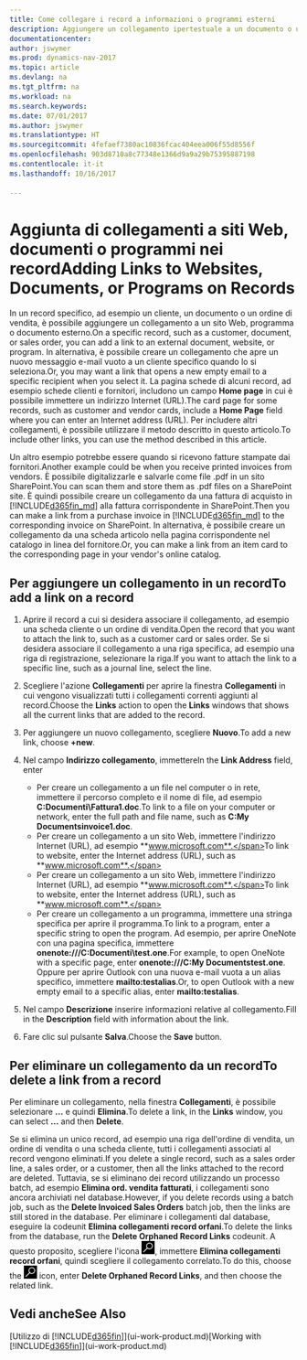 ```yaml
---
title: Come collegare i record a informazioni o programmi esterni
description: Aggiungere un collegamento ipertestuale a un documento o un sito Web in un record specifico, ad esempio, un cliente o un documento.
documentationcenter: 
author: jswymer
ms.prod: dynamics-nav-2017
ms.topic: article
ms.devlang: na
ms.tgt_pltfrm: na
ms.workload: na
ms.search.keywords: 
ms.date: 07/01/2017
ms.author: jswymer
ms.translationtype: HT
ms.sourcegitcommit: 4fefaef7380ac10836fcac404eea006f55d8556f
ms.openlocfilehash: 903d8710a8c77348e1366d9a9a29b75395887198
ms.contentlocale: it-it
ms.lasthandoff: 10/16/2017

---
```

# <a name="adding-links-to-websites-documents-or-programs-on-records"></a><span data-ttu-id="7ba96-103">Aggiunta di collegamenti a siti Web, documenti o programmi nei record</span><span class="sxs-lookup"><span data-stu-id="7ba96-103">Adding Links to Websites, Documents, or Programs on Records</span></span>
<span data-ttu-id="7ba96-104">In un record specifico, ad esempio un cliente, un documento o un ordine di vendita, è possibile aggiungere un collegamento a un sito Web, programma o documento esterno.</span><span class="sxs-lookup"><span data-stu-id="7ba96-104">On a specific record, such as a customer, document, or sales order, you can add a link to an external document, website, or program.</span></span> <span data-ttu-id="7ba96-105">In alternativa, è possibile creare un collegamento che apre un nuovo messaggio e-mail vuoto a un cliente specifico quando lo si seleziona.</span><span class="sxs-lookup"><span data-stu-id="7ba96-105">Or, you may want a link that opens a new empty email to a specific recipient when you select it.</span></span> <span data-ttu-id="7ba96-106">La pagina schede di alcuni record, ad esempio schede clienti e fornitori, includono un campo **Home page** in cui è possibile immettere un indirizzo Internet (URL).</span><span class="sxs-lookup"><span data-stu-id="7ba96-106">The card page for some records, such as customer and vendor cards, include a **Home Page** field where you can enter an Internet address (URL).</span></span> <span data-ttu-id="7ba96-107">Per includere altri collegamenti, è possibile utilizzare il metodo descritto in questo articolo.</span><span class="sxs-lookup"><span data-stu-id="7ba96-107">To include other links, you can use the method described in this article.</span></span>

<span data-ttu-id="7ba96-108">Un altro esempio potrebbe essere quando si ricevono fatture stampate dai fornitori.</span><span class="sxs-lookup"><span data-stu-id="7ba96-108">Another example could be when you receive printed invoices from vendors.</span></span> <span data-ttu-id="7ba96-109">È possibile digitalizzarle e salvarle come file .pdf in un sito SharePoint.</span><span class="sxs-lookup"><span data-stu-id="7ba96-109">You can scan them and store them as .pdf files on a SharePoint site.</span></span> <span data-ttu-id="7ba96-110">È quindi possibile creare un collegamento da una fattura di acquisto in [!INCLUDE[d365fin_md](includes/d365fin_md.md)] alla fattura corrispondente in SharePoint.</span><span class="sxs-lookup"><span data-stu-id="7ba96-110">Then you can make a link from a purchase invoice in [!INCLUDE[d365fin_md](includes/d365fin_md.md)] to the corresponding invoice on  SharePoint.</span></span> <span data-ttu-id="7ba96-111">In alternativa, è possibile creare un collegamento da una scheda articolo nella pagina corrispondente nel catalogo in linea del fornitore.</span><span class="sxs-lookup"><span data-stu-id="7ba96-111">Or, you can make a link from an item card to the corresponding page in your vendor's online catalog.</span></span>
  
## <a name="to-add-a-link-on-a-record"></a><span data-ttu-id="7ba96-112">Per aggiungere un collegamento in un record</span><span class="sxs-lookup"><span data-stu-id="7ba96-112">To add a link on a record</span></span>   
  
1.  <span data-ttu-id="7ba96-113">Aprire il record a cui si desidera associare il collegamento, ad esempio una scheda cliente o un ordine di vendita.</span><span class="sxs-lookup"><span data-stu-id="7ba96-113">Open the record that you want to attach the link to, such as a customer card or sales order.</span></span> <span data-ttu-id="7ba96-114">Se si desidera associare il collegamento a una riga specifica, ad esempio una riga di registrazione, selezionare la riga.</span><span class="sxs-lookup"><span data-stu-id="7ba96-114">If you want to attach the link to a specific line, such as a journal line, select the line.</span></span>  
  
2.  <span data-ttu-id="7ba96-115">Scegliere l'azione **Collegamenti** per aprire la finestra **Collegamenti** in cui vengono visualizzati tutti i collegamenti correnti aggiunti al record.</span><span class="sxs-lookup"><span data-stu-id="7ba96-115">Choose the **Links** action to open the **Links** windows that shows all the current links that are added to the record.</span></span>

3. <span data-ttu-id="7ba96-116">Per aggiungere un nuovo collegamento, scegliere **Nuovo**.</span><span class="sxs-lookup"><span data-stu-id="7ba96-116">To add a new link, choose **+new**.</span></span> 
  
4.  <span data-ttu-id="7ba96-117">Nel campo **Indirizzo collegamento**, immettere</span><span class="sxs-lookup"><span data-stu-id="7ba96-117">In the **Link Address** field, enter</span></span>

    -   <span data-ttu-id="7ba96-118">Per creare un collegamento a un file nel computer o in rete, immettere il percorso completo e il nome di file, ad esempio **C:Documenti\Fattura1.doc**.</span><span class="sxs-lookup"><span data-stu-id="7ba96-118">To link to a file on your computer or network, enter the full path and file name, such as  **C:My Documentsinvoice1.doc**.</span></span>
    -   <span data-ttu-id="7ba96-119">Per creare un collegamento a un sito Web, immettere l'indirizzo Internet (URL), ad esempio **www.microsoft.com**.</span><span class="sxs-lookup"><span data-stu-id="7ba96-119">To link to website, enter the Internet address (URL), such as **www.microsoft.com**.</span></span> 
    -   <span data-ttu-id="7ba96-120">Per creare un collegamento a un sito Web, immettere l'indirizzo Internet (URL), ad esempio **www.microsoft.com**.</span><span class="sxs-lookup"><span data-stu-id="7ba96-120">To link to website, enter the Internet address (URL), such as **www.microsoft.com**.</span></span> 
    -   <span data-ttu-id="7ba96-121">Per creare un collegamento a un programma, immettere una stringa specifica per aprire il programma.</span><span class="sxs-lookup"><span data-stu-id="7ba96-121">To link to a program, enter a specific string to open the program.</span></span> <span data-ttu-id="7ba96-122">Ad esempio, per aprire OneNote con una pagina specifica, immettere **onenote:///C:Documenti\test.one**.</span><span class="sxs-lookup"><span data-stu-id="7ba96-122">For example, to open OneNote with a specific page, enter **onenote:///C:My Documentstest.one**.</span></span> <span data-ttu-id="7ba96-123">Oppure per aprire Outlook con una nuova e-mail vuota a un alias specifico, immettere **mailto:testalias**.</span><span class="sxs-lookup"><span data-stu-id="7ba96-123">Or, to open Outlook with a new empty email to a specific alias, enter **mailto:testalias**.</span></span>  
  
5.  <span data-ttu-id="7ba96-124">Nel campo **Descrizione** inserire informazioni relative al collegamento.</span><span class="sxs-lookup"><span data-stu-id="7ba96-124">Fill in the **Description** field with information about the link.</span></span>  
  
6.  <span data-ttu-id="7ba96-125">Fare clic sul pulsante **Salva**.</span><span class="sxs-lookup"><span data-stu-id="7ba96-125">Choose the **Save** button.</span></span>  
  
## <a name="to-delete-a-link-from-a-record"></a><span data-ttu-id="7ba96-126">Per eliminare un collegamento da un record</span><span class="sxs-lookup"><span data-stu-id="7ba96-126">To delete a link from a record</span></span>  
  
<span data-ttu-id="7ba96-127">Per eliminare un collegamento, nella finestra **Collegamenti**, è possibile selezionare **…** e quindi **Elimina**.</span><span class="sxs-lookup"><span data-stu-id="7ba96-127">To delete a link, in the **Links** window, you can select **...** and then **Delete**.</span></span>

<span data-ttu-id="7ba96-128">Se si elimina un unico record, ad esempio una riga dell'ordine di vendita, un ordine di vendita o una scheda cliente, tutti i collegamenti associati al record vengono eliminati.</span><span class="sxs-lookup"><span data-stu-id="7ba96-128">If you delete a single record, such as a sales order line, a sales order, or a customer, then all the links attached to the record are deleted.</span></span> <span data-ttu-id="7ba96-129">Tuttavia, se si eliminano dei record utilizzando un processo batch, ad esempio **Elimina ord. vendita fatturati**, i collegamenti sono ancora archiviati nel database.</span><span class="sxs-lookup"><span data-stu-id="7ba96-129">However, if you delete records using a batch job, such as the **Delete Invoiced Sales Orders** batch job, then the links are still stored in the database.</span></span> <span data-ttu-id="7ba96-130">Per eliminare i collegamenti dal database, eseguire la codeunit **Elimina collegamenti record orfani**.</span><span class="sxs-lookup"><span data-stu-id="7ba96-130">To delete the links from the database, run the **Delete Orphaned Record Links** codeunit.</span></span> <span data-ttu-id="7ba96-131">A questo proposito, scegliere l'icona ![Cerca pagina o report](media/ui-search/search_small.png "icona Cerca pagina o report"), immettere **Elimina collegamenti record orfani**, quindi scegliere il collegamento correlato.</span><span class="sxs-lookup"><span data-stu-id="7ba96-131">To do this, choose the ![Search for Page or Report](media/ui-search/search_small.png "Search for Page or Report icon") icon, enter **Delete Orphaned Record Links**, and then choose the related link.</span></span>   
  
<!-- ### To run delete orphaned record links  
  
1.  Choose the ![Search for Page or Report](media/ui-search/search_small.png "Search for Page or Report icon") icon, enter **Data Deletion**, and then choose the related link.  
  
2.  On the **Data Deletion** page, choose **Tasks**, and then choose **Delete Orphaned Record Links**.  -->
  
## <a name="see-also"></a><span data-ttu-id="7ba96-132">Vedi anche</span><span class="sxs-lookup"><span data-stu-id="7ba96-132">See Also</span></span>  
<span data-ttu-id="7ba96-133">[Utilizzo di [!INCLUDE[d365fin](includes/d365fin_md.md)]](ui-work-product.md)</span><span class="sxs-lookup"><span data-stu-id="7ba96-133">[Working with [!INCLUDE[d365fin](includes/d365fin_md.md)]](ui-work-product.md)</span></span>  
